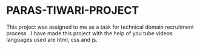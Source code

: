 # PARAS-TIWARI-PROJECT
This project was assigned to me as a task for technical domain recruitment process . I have made this project with the help of you tube videos languages used are html, css and js.
